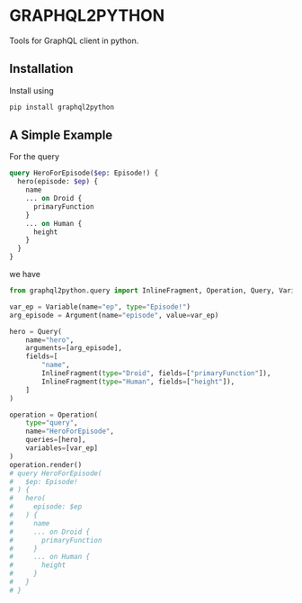 # GRAPHQL2PYTHON

Tools for GraphQL client in python.

## Installation

Install using

```bash
pip install graphql2python
```

## A Simple Example

For the query

```graphql
query HeroForEpisode($ep: Episode!) {
  hero(episode: $ep) {
    name
    ... on Droid {
      primaryFunction
    }
    ... on Human {
      height
    }
  }
}
```

we have

```python
from graphql2python.query import InlineFragment, Operation, Query, Variable, Argument

var_ep = Variable(name="ep", type="Episode!")
arg_episode = Argument(name="episode", value=var_ep)

hero = Query(
    name="hero",
    arguments=[arg_episode],
    fields=[
        "name",
        InlineFragment(type="Droid", fields=["primaryFunction"]),
        InlineFragment(type="Human", fields=["height"]),
    ]
)

operation = Operation(
    type="query",
    name="HeroForEpisode",
    queries=[hero],
    variables=[var_ep]
)
operation.render()
# query HeroForEpisode(
#   $ep: Episode!
# ) {
#   hero(
#     episode: $ep
#   ) {
#     name
#     ... on Droid {
#       primaryFunction
#     }
#     ... on Human {
#       height
#     }
#   }
# }
```